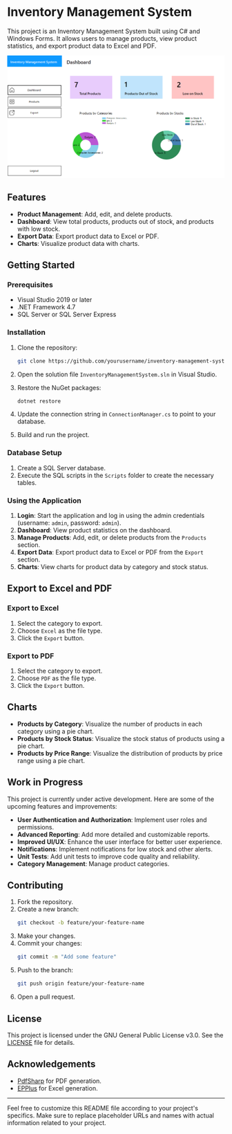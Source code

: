 # Inventory Management System

This project is an Inventory Management System built using C# and Windows Forms. It allows users to manage products, view product statistics, and export product data to Excel and PDF.

![Dashboard Screenshot](Images/Overview.png)

## Features

- **Product Management**: Add, edit, and delete products.
- **Dashboard**: View total products, products out of stock, and products with low stock.
- **Export Data**: Export product data to Excel or PDF.
- **Charts**: Visualize product data with charts.

## Getting Started

### Prerequisites

- Visual Studio 2019 or later
- .NET Framework 4.7
- SQL Server or SQL Server Express

### Installation

1. Clone the repository:
    ```sh
    git clone https://github.com/yourusername/inventory-management-system.git
    ```

2. Open the solution file `InventoryManagementSystem.sln` in Visual Studio.

3. Restore the NuGet packages:
    ```sh
    dotnet restore
    ```

4. Update the connection string in `ConnectionManager.cs` to point to your database.

5. Build and run the project.

### Database Setup

1. Create a SQL Server database.
2. Execute the SQL scripts in the `Scripts` folder to create the necessary tables.

### Using the Application

1. **Login**: Start the application and log in using the admin credentials (username: `admin`, password: `admin`).
2. **Dashboard**: View product statistics on the dashboard.
3. **Manage Products**: Add, edit, or delete products from the `Products` section.
4. **Export Data**: Export product data to Excel or PDF from the `Export` section.
5. **Charts**: View charts for product data by category and stock status.

## Export to Excel and PDF

### Export to Excel

1. Select the category to export.
2. Choose `Excel` as the file type.
3. Click the `Export` button.

### Export to PDF

1. Select the category to export.
2. Choose `PDF` as the file type.
3. Click the `Export` button.

## Charts

- **Products by Category**: Visualize the number of products in each category using a pie chart.
- **Products by Stock Status**: Visualize the stock status of products using a pie chart.
- **Products by Price Range**: Visualize the distribution of products by price range using a pie chart.

## Work in Progress

This project is currently under active development. Here are some of the upcoming features and improvements:

- **User Authentication and Authorization**: Implement user roles and permissions.
- **Advanced Reporting**: Add more detailed and customizable reports.
- **Improved UI/UX**: Enhance the user interface for better user experience.
- **Notifications**: Implement notifications for low stock and other alerts.
- **Unit Tests**: Add unit tests to improve code quality and reliability.
- **Category Management**: Manage product categories.

## Contributing

1. Fork the repository.
2. Create a new branch:
    ```sh
    git checkout -b feature/your-feature-name
    ```
3. Make your changes.
4. Commit your changes:
    ```sh
    git commit -m "Add some feature"
    ```
5. Push to the branch:
    ```sh
    git push origin feature/your-feature-name
    ```
6. Open a pull request.

## License

This project is licensed under the GNU General Public License v3.0. See the [LICENSE](LICENSE) file for details.

## Acknowledgements

- [PdfSharp](https://github.com/empira/PDFsharp) for PDF generation.
- [EPPlus](https://github.com/EPPlusSoftware/EPPlus) for Excel generation.

---

Feel free to customize this README file according to your project's specifics. Make sure to replace placeholder URLs and names with actual information related to your project.
